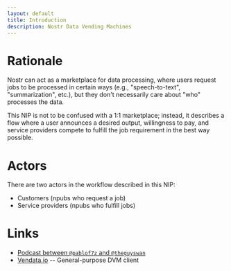```yaml
---
layout: default
title: Introduction
description: Nostr Data Vending Machines
---
```


# Rationale
Nostr can act as a marketplace for data processing, where users request jobs to be processed in certain ways (e.g., "speech-to-text", "summarization", etc.), but they don't necessarily care about "who" processes the data.

This NIP is not to be confused with a 1:1 marketplace; instead, it describes a flow where a user announces a desired output, willingness to pay, and service providers compete to fulfill the job requirement in the best way possible.

# Actors
There are two actors in the workflow described in this NIP:
* Customers (npubs who request a job)
* Service providers (npubs who fulfill jobs)

# Links

* [Podcast between `@pablof7z` and `@theguyswan`](https://www.youtube.com/watch?v=WtpY_pQ3zcI)
* [Vendata.io](https://vendata.io) -- General-purpose DVM client